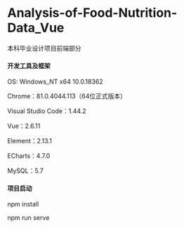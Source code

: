 # Analysis-of-Food-Nutrition-Data_Vue
本科毕业设计项目前端部分

#### **开发工具及框架**

OS: Windows_NT x64 10.0.18362

Chrome：81.0.4044.113（64位正式版本）

Visual Studio Code：1.44.2

Vue：2.6.11

Element：2.13.1

ECharts：4.7.0

MySQL：5.7

#### **项目启动**

npm install

npm run serve
